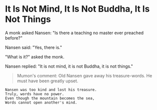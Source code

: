 # It Is Not Mind, It Is Not Buddha, It Is Not Things

A monk asked Nansen: "Is there a teaching no master ever preached before?"

Nansen said: "Yes, there is."

"What is it?" asked the monk.

Nansen replied: "It is not mind, it is not Buddha, it is not things."

> Mumon's comment: Old Nansen gave away his treasure-words. He must have been greatly upset.

```
Nansen was too kind and lost his treasure.
Truly, words have no power.
Even though the mountain becomes the sea,
Words cannot open another's mind.
```
